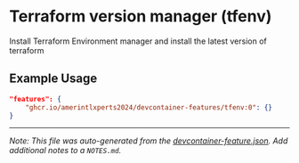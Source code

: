 
# Terraform version manager (tfenv)

Install Terraform Environment manager and install the latest version of terraform

## Example Usage

```json
"features": {
    "ghcr.io/amerintlxperts2024/devcontainer-features/tfenv:0": {}
}
```





---

_Note: This file was auto-generated from the [devcontainer-feature.json](https://github.com/amerintlxperts2024/devcontainer-features/blob/main/src/tfenv/devcontainer-feature.json).  Add additional notes to a `NOTES.md`._
